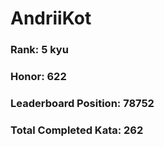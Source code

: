 # AndriiKot
### Rank: 5 kyu
### Honor: 622
### Leaderboard Position: 78752
### Total Completed Kata: 262
